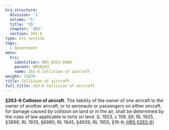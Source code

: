 ```yaml
---
hrs_structure:
  division: '1'
  volume: '5'
  title: '15'
  chapter: '263'
  section: 263-6
type: hrs_section
tags:
  - Government
menu:
  hrs:
    identifier: HRS_0263-0006
    parent: HRS0263
    name: 263-6 Collision of aircraft
weight: 11030
title: Collision of aircraft
full_title: 263-6 Collision of aircraft
---
```

**§263-6 Collision of aircraft.** The liability of the owner of one aircraft to the owner of another aircraft, or to aeronauts or passengers on either aircraft, for damage caused by collision on land or in the air, shall be determined by the rules of law applicable to torts on land. [L 1923, c 109, §6; RL 1925, §3896; RL 1935, §6980; RL 1945, §4926; RL 1955, §16-6; [HRS §263-6](/title-15/chapter-263/section-263-6/)]